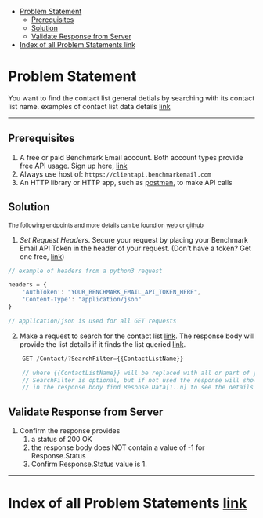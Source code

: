 - [Problem Statement](#problem-statement)
    - [Prerequisites](#prerequisites)
    - [Solution](#solution)
    - [Validate Response from Server](#validate-response-from-server)
- [Index of all Problem Statements link](#index-of-all-problem-statements-link)

# Problem Statement

You want to find the contact list general detials by searching with its contact list name.
examples of contact list data details [link](https://www.benchmarkemail.com/models.htm#ContactFullRecord)

---

## Prerequisites

1. A free or paid Benchmark Email account. Both account types provide free API usage. Sign up here, [link](https://ui.benchmarkemail.com/Integrate#AP)
1. Always use host of: `https://clientapi.benchmarkemail.com`
1. An HTTP library or HTTP app, such as [postman](https://www.getpostman.com/), to make API calls

## Solution

<sub>The following endpoints and more details can be found on [web](https://developer.benchmarkemail.com/) or [github](https://github.com/BenchmarkEmail/RESTful-API-v3/tree/master/Postman%20Collections)</sub>

1. _Set Request Headers_. Secure your request by placing your Benchmark Email API Token in the header of your request. (Don't have a token?  Get one free, [link](https://ui.benchmarkemail.com/integrate?from=login#API))

```javascript
// example of headers from a python3 request

headers = {
    'AuthToken': "YOUR_BENCHMARK_EMAIL_API_TOKEN_HERE",
    'Content-Type': "application/json" 
}

// application/json is used for all GET requests
```

2. Make a request to search for the contact list [link](https://developer.benchmarkemail.com/#cc3ee91a-0ccb-79c1-9365-c96f8511a68b). The response body will provide the list details if it finds the list queried [link](https://www.benchmarkemail.com/models.htm#ContactFullRecord).

```js
    GET /Contact/?SearchFilter={{ContactListName}}

    // where {{ContactListName}} will be replaced with all or part of your contact list name.
    // SearchFilter is optional, but if not used the response will show all lists
    // in the response body find Resonse.Data[1..n] to see the details for the respective list name
```

## Validate Response from Server

1. Confirm the response provides
    1. a status of 200 OK 
    1. the response body does NOT contain a value of -1 for Response.Status
    1. Confirm Response.Status value is 1.

---

# Index of all Problem Statements [link](https://benchmarkemail.github.io/RESTful-API-v3/)